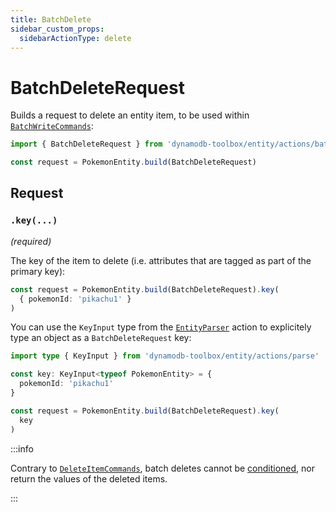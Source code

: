```yaml
---
title: BatchDelete
sidebar_custom_props:
  sidebarActionType: delete
---
```


# BatchDeleteRequest

Builds a request to delete an entity item, to be used within [`BatchWriteCommands`](../../../2-tables/2-actions/5-batch-write/index.md):

```ts
import { BatchDeleteRequest } from 'dynamodb-toolbox/entity/actions/batchDelete'

const request = PokemonEntity.build(BatchDeleteRequest)
```

## Request

### `.key(...)`

<p style={{ marginTop: '-15px' }}><i>(required)</i></p>

The key of the item to delete (i.e. attributes that are tagged as part of the primary key):

```ts
const request = PokemonEntity.build(BatchDeleteRequest).key(
  { pokemonId: 'pikachu1' }
)
```

You can use the `KeyInput` type from the [`EntityParser`](../16-parse/index.md) action to explicitely type an object as a `BatchDeleteRequest` key:

```ts
import type { KeyInput } from 'dynamodb-toolbox/entity/actions/parse'

const key: KeyInput<typeof PokemonEntity> = {
  pokemonId: 'pikachu1'
}

const request = PokemonEntity.build(BatchDeleteRequest).key(
  key
)
```

:::info

Contrary to [`DeleteItemCommands`](../4-delete-item/index.md), batch deletes cannot be [conditioned](../17-parse-condition/index.md), nor return the values of the deleted items.

:::
